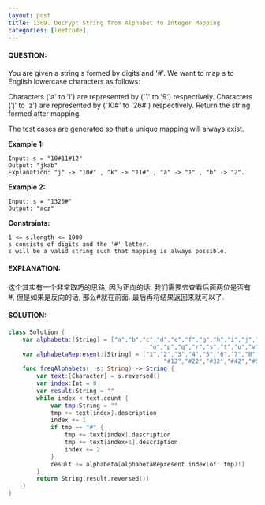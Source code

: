 ```yaml
---
layout: post
title: 1309. Decrypt String from Alphabet to Integer Mapping
categories: [leetcode]
---
```

#### QUESTION:
You are given a string s formed by digits and '#'. We want to map s to English lowercase characters as follows:

Characters ('a' to 'i') are represented by ('1' to '9') respectively.
Characters ('j' to 'z') are represented by ('10#' to '26#') respectively.
Return the string formed after mapping.

The test cases are generated so that a unique mapping will always exist.

 

__Example 1:__
```
Input: s = "10#11#12"
Output: "jkab"
Explanation: "j" -> "10#" , "k" -> "11#" , "a" -> "1" , "b" -> "2".
```
__Example 2:__
```
Input: s = "1326#"
Output: "acz"
 ```

__Constraints:__
```
1 <= s.length <= 1000
s consists of digits and the '#' letter.
s will be a valid string such that mapping is always possible.
```
#### EXPLANATION:
这个其实有一个非常取巧的思路, 因为正向的话, 我们需要去查看后面两位是否有#, 但是如果是反向的话, 那么#就在前面. 最后再将结果返回来就可以了.

#### SOLUTION:
```swift
class Solution {
    var alphabeta:[String] = ["a","b","c","d","e","f","g","h","i","j","k","l","m","n",
                                        "o","p","q","r","s","t","u","v","w","x","y","z"]
    var alphabetaRepresent:[String] = ["1","2","3","4","5","6","7","8","9","#01","#11","#21","#31","#41","#51","#61","#71","#81","#91","#02",
                                            "#12","#22","#32","#42","#52","#62"]
    func freqAlphabets(_ s: String) -> String {
        var text:[Character] = s.reversed()
        var index:Int = 0
        var result:String = ""
        while index < text.count {
            var tmp:String = ""
            tmp += text[index].description
            index += 1
            if tmp == "#" {
                tmp += text[index].description
                tmp += text[index+1].description
                index += 2
            }
            result += alphabeta[alphabetaRepresent.index(of: tmp)!]
        }
        return String(result.reversed())
    }
}
```
